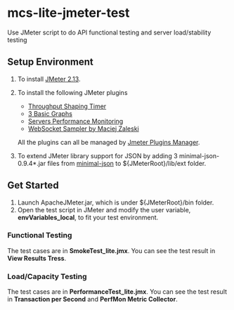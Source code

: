 # mcs-lite-jmeter-test
Use JMeter script to do API functional testing and server load/stability testing

## Setup Environment
1. To install [JMeter 2.13](https://archive.apache.org/dist/jmeter/binaries/apache-jmeter-2.13.zip).
2. To install the following JMeter plugins
	
	* [Throughput Shaping Timer](https://jmeter-plugins.org/wiki/ThroughputShapingTimer/)  	
	* [3 Basic Graphs](https://jmeter-plugins.org/wiki/TransactionsPerSecond/)
	* [Servers Performance Monitoring](https://jmeter-plugins.org/wiki/PerfMon/)
	* [WebSocket Sampler by Maciej Zaleski](https://github.com/maciejzaleski/JMeter-WebSocketSampler/wiki)
	
	All the plugins can all be managed by [Jmeter Plugins Manager](https://jmeter-plugins.org/wiki/PluginsManager/).
	
3. To extend JMeter library support for JSON by adding 3 minimal-json-0.9.4*.jar files from [minimal-json](https://github.com/ralfstx/minimal-json/releases) to ${JMeterRoot}/lib/ext folder.

## Get Started
1. Launch ApacheJMeter.jar, which is under ${JMeterRoot}/bin folder.
2. Open the test script in JMeter and modify the user variable, **envVariables_local**, to fit your test environment.

### Functional Testing
The test cases are in **SmokeTest_lite.jmx**.
You can see the test result in **View Results Tress**.

### Load/Capacity Testing
The test cases are in **PerformanceTest_lite.jmx**.
You can see the test result in **Transaction per Second** and **PerfMon Metric Collector**.
